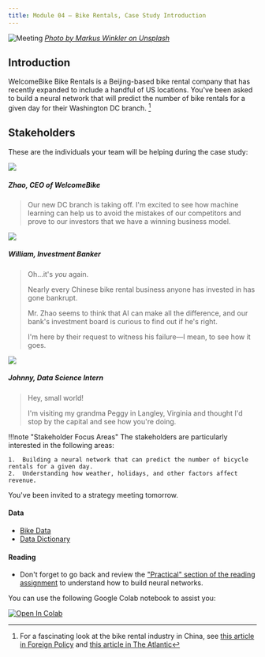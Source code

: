 ```yaml
---
title: Module 04 — Bike Rentals, Case Study Introduction
---
```


![Meeting]({{URLROOT}}/shared/img/bikes.jpg)
*[Photo by Markus Winkler on Unsplash](https://unsplash.com/photos/QjRk3rj2O1c)*

## Introduction
WelcomeBike Bike Rentals is a Beijing-based bike rental company that has recently expanded to include a handful of US locations. You've been asked to build a neural network that will predict the number of bike rentals for a given day for their Washington DC branch. [^1]

## Stakeholders

These are the individuals your team will be helping during the case study:

<div class="dialogue">
	<img src="{{URLROOT}}/shared/img/zhao.jpg">
	<h5>Zhao, CEO of WelcomeBike</h5>
	<blockquote><p>Our new DC branch is taking off. I'm excited to see how machine learning can help us to avoid the mistakes of our competitors and prove to our investors that we have a winning business model.</p></blockquote>
</div>

<div class="dialogue">
	<img src="{{URLROOT}}/shared/img/william.jpg">
	<h5>William, Investment Banker</h5>
	<blockquote><p>Oh...it's <em>you</em> again.</p><p>Nearly every Chinese bike rental business anyone has invested in has gone bankrupt.</p><p>Mr. Zhao seems to think that AI can make all the difference, and our bank's investment board is curious to find out if he's right.</p><p>I'm here by their request to witness his failure—I mean, to see how it goes.</p></blockquote>
</div>

<div class="dialogue">
	<img src="{{URLROOT}}/shared/img/johnny.jpg">
	<h5>Johnny, Data Science Intern</h5>
	<blockquote><p>Hey, small world!</p><p>I'm visiting my grandma Peggy in Langley, Virginia and thought I'd stop by the capital and see how you're doing.</p>
	</blockquote>
</div>

!!!note "Stakeholder Focus Areas"
	The stakeholders are particularly interested in the following areas:

	1.	Building a neural network that can predict the number of bicycle rentals for a given day.
	2.  Understanding how weather, holidays, and other factors affect revenue.

You've been invited to a strategy meeting tomorrow. 

#### Data
* [Bike Data](https://raw.githubusercontent.com/byui-cse/cse450-course/master/data/bikes.csv)
* [Data Dictionary](./bikes-dictionary.txt)

#### Reading
* Don't forget to go back and review the ["Practical" section of the reading assignment](./reading.html#practical) to understand how to build neural networks.

You can use the following Google Colab notebook to assist you:

[![Open In Colab](https://colab.research.google.com/assets/colab-badge.svg)](https://colab.research.google.com/github/byui-cse/cse450-course/blob/master/notebooks/Module_05.ipynb)

[^1]: For a fascinating look at the bike rental industry in China, see [this article in Foreign Policy](https://foreignpolicy.com/2018/12/31/a-billion-bicyclists-can-be-wrong-china-business-bikeshare/) and [this article in The Atlantic](https://www.theatlantic.com/photo/2018/03/bike-share-oversupply-in-china-huge-piles-of-abandoned-and-broken-bicycles/556268/)

[^2]: [CEO photo by Sung Wang on Unsplash](https://unsplash.com/photos/g4DgCF90EM4)

[^3]: [Investment Banker photo by steffen Wienberg on Unsplash](https://unsplash.com/photos/ml-pxK0Ovmw)

[^4]: [Data Science Intern photo by Fábio Lucas on Unsplash](https://unsplash.com/photos/iczrMDNuvzkml-pxK0Ovmw)